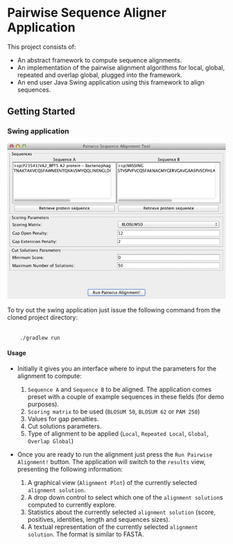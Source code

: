 # Pairwise Sequence Aligner Application

This project consists of:
- An abstract framework to compute sequence alignments.
- An implementation of the pairwise alignment algorithms for local, global, repeated and overlap global, plugged into the framework.
- An end user Java Swing application using this framework to align sequences.

## Getting Started

### Swing application

![](README/sequence-aligner.gif)

To try out the swing application just issue the following command from the cloned project directory:


```

	./gradlew run

```


#### Usage

- Initially it gives you an interface where to input the parameters for the alignment to compute:

    1. `Sequence A` and `Sequence B` to be aligned. The application comes preset with a couple of example sequences in
these fields (for demo purposes).
    2. `Scoring matrix` to be used (`BLOSUM 50`, `BLOSUM 62` or `PAM 250`)
    3. Values for gap penalties.
    4. Cut solutions parameters.
    5. Type of alignment to be applied (`Local`, `Repeated Local`, `Global`, `Overlap Global`)

- Once you are ready to run the alignment just press the `Run Pairwise Alignment!` button. The application will switch to
the `results` view, presenting the following information:

    1. A graphical view (`Alignment Plot`) of the currently selected `alignment solution`.
    2. A drop down control to select which one of the `alignment solution`s computed to currently explore.
    3. Statistics about the currently selected `alignment solution` (score, positives, identities, length and sequences sizes).
    4. A textual representation of the currently selected `alignment solution`. The format is similar to FASTA.

